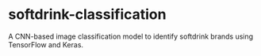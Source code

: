 # softdrink-classification
A CNN-based image classification model to identify softdrink brands using TensorFlow and Keras.
